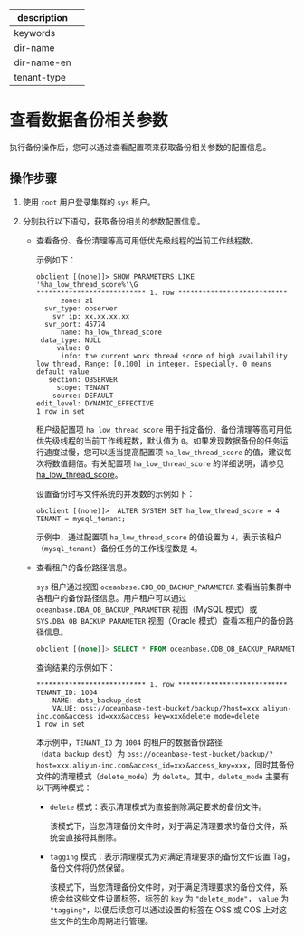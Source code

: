 |description||
|---|---|
|keywords||
|dir-name||
|dir-name-en||
|tenant-type||

# 查看数据备份相关参数

执行备份操作后，您可以通过查看配置项来获取备份相关参数的配置信息。

## 操作步骤

1. 使用 `root` 用户登录集群的 `sys` 租户。

2. 分别执行以下语句，获取备份相关的参数配置信息。

   * 查看备份、备份清理等高可用低优先级线程的当前工作线程数。

      示例如下：

      ```shell
      obclient [(none)]> SHOW PARAMETERS LIKE '%ha_low_thread_score%'\G
      *************************** 1. row ***************************
            zone: z1
        svr_type: observer
          svr_ip: xx.xx.xx.xx
        svr_port: 45774
            name: ha_low_thread_score
       data_type: NULL
           value: 0
            info: the current work thread score of high availability low thread. Range: [0,100] in integer. Especially, 0 means default value
         section: OBSERVER
           scope: TENANT
          source: DEFAULT
      edit_level: DYNAMIC_EFFECTIVE
      1 row in set
      ```

      租户级配置项 `ha_low_thread_score` 用于指定备份、备份清理等高可用低优先级线程的当前工作线程数，默认值为 `0`。如果发现数据备份的任务运行速度过慢，您可以适当提高配置项 `ha_low_thread_score` 的值，建议每次将数值翻倍。有关配置项 `ha_low_thread_score` 的详细说明，请参见 [ha_low_thread_score](../../../700.reference/800.configuration-items-and-system-variables/100.system-configuration-items/400.tenant-level-configuration-items/4100.ha_high_thread_score.md)。

      设置备份时写文件系统的并发数的示例如下：

      ```shell
      obclient [(none)]>  ALTER SYSTEM SET ha_low_thread_score = 4 TENANT = mysql_tenant;
      ```

      示例中，通过配置项 `ha_low_thread_score` 的值设置为 `4`，表示该租户（`mysql_tenant`）备份任务的工作线程数是 `4`。

   * 查看租户的备份路径信息。

      `sys` 租户通过视图 `oceanbase.CDB_OB_BACKUP_PARAMETER` 查看当前集群中各租户的备份路径信息。用户租户可以通过 `oceanbase.DBA_OB_BACKUP_PARAMETER` 视图（MySQL 模式）或 `SYS.DBA_OB_BACKUP_PARAMETER` 视图（Oracle 模式）查看本租户的备份路径信息。

      ```sql
      obclient [(none)]> SELECT * FROM oceanbase.CDB_OB_BACKUP_PARAMETER\G
      ```
     
      查询结果的示例如下：

      ```shell
      *************************** 1. row ***************************
      TENANT_ID: 1004
          NAME: data_backup_dest
          VALUE: oss://oceanbase-test-bucket/backup/?host=xxx.aliyun-inc.com&access_id=xxx&access_key=xxx&delete_mode=delete
      1 row in set
      ```

     本示例中，`TENANT_ID` 为 `1004` 的租户的数据备份路径（`data_backup_dest`）为 `oss://oceanbase-test-bucket/backup/?host=xxx.aliyun-inc.com&access_id=xxx&access_key=xxx`，同时其备份文件的清理模式（`delete_mode`）为 `delete`。其中，`delete_mode` 主要有以下两种模式：

      * `delete` 模式：表示清理模式为直接删除满足要求的备份文件。

          该模式下，当您清理备份文件时，对于满足清理要求的备份文件，系统会直接将其删除。

      * `tagging` 模式：表示清理模式为对满足清理要求的备份文件设置 Tag，备份文件将仍然保留。

          该模式下，当您清理备份文件时，对于满足清理要求的备份文件，系统会给这些文件设置标签，标签的 `key` 为 `"delete_mode"`， `value` 为 `"tagging"`，以便后续您可以通过设置的标签在 OSS 或 COS 上对这些文件的生命周期进行管理。


